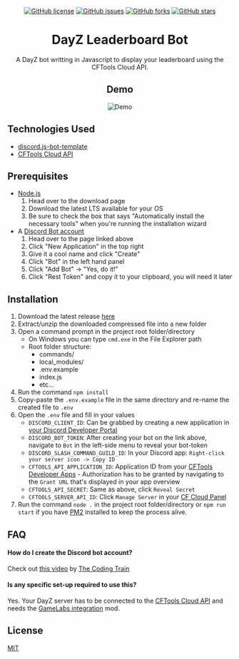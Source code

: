 <div align="center">

[![GitHub license](https://img.shields.io/github/license/Mirasaki/dayz-leaderboard-bot?style=flat-square)](https://github.com/Mirasaki/dayz-leaderboard-bot/blob/main/LICENSE)
[![GitHub issues](https://img.shields.io/github/issues/Mirasaki/dayz-leaderboard-bot?style=flat-square)](https://github.com/Mirasaki/dayz-leaderboard-bot/issues)
[![GitHub forks](https://img.shields.io/github/forks/Mirasaki/dayz-leaderboard-bot?style=flat-square)](https://github.com/Mirasaki/dayz-leaderboard-bot/network)
[![GitHub stars](https://img.shields.io/github/stars/Mirasaki/dayz-leaderboard-bot?style=flat-square)](https://github.com/Mirasaki/dayz-leaderboard-bot/stargazers)
# DayZ Leaderboard Bot

A DayZ bot writting in Javascript to display your leaderboard using the CFTools Cloud API.


## Demo
![Demo](https://i.imgur.com/vzoS6cq.gif)

</div>


## Technologies Used

 - [discord.js-bot-template](https://github.com/Mirasaki/discord.js-bot-template)
 - [CFTools Cloud API](https://wiki.cftools.de/display/CFAPI/CFTools+Cloud+API)


## Prerequisites
- [Node.js](https://nodejs.org/en/download/)
    1) Head over to the download page
    2) Download the latest LTS available for your OS
    3) Be sure to check the box that says "Automatically install the necessary tools" when you're running the installation wizard
- A [Discord Bot account](https://discord.com/developers/applications)
    1) Head over to the page linked above
    2) Click "New Application" in the top right
    3) Give it a cool name and click "Create"
    4) Click "Bot" in the left hand panel
    5) Click "Add Bot" -> "Yes, do it!"
    6) Click "Rest Token" and copy it to your clipboard, you will need it later

## Installation
1. Download the latest release [here](https://github.com/Mirasaki/dayz-leaderboard-bot/releases)
2. Extract/unzip the downloaded compressed file into a new folder
3. Open a command prompt in the project root folder/directory
    * On Windows you can type `cmd.exe` in the File Explorer path
    * Root folder structure:
      * commands/
      * local_modules/
      * .env.example
      * index.js
      * etc...
4. Run the command `npm install`
5. Copy-paste the `.env.example` file in the same directory and re-name the created file to `.env`
6. Open the `.env` file and fill in your values
    * `DISCORD_CLIENT_ID`: Can be grabbed by creating a new application in [your Discord Developer Portal](https://discord.com/developers/applications)
    * `DISCORD_BOT_TOKEN`: After creating your bot on the link above, navigate to `Bot` in the left-side menu to reveal your bot-token
    * `DISCORD_SLASH_COMMAND_GUILD_ID`: In your Discord app: `Right-click your server icon -> Copy ID`
    * `CFTOOLS_API_APPLICATION_ID`: Application ID from your [CFTools Developer Apps](https://developer.cftools.cloud/applications) - Authorization has to be granted by navigating to the `Grant URL` that's displayed in your app overview
    * `CFTOOLS_API_SECRET`: Same as above, click `Reveal Secret`
    * `CFTOOLS_SERVER_API_ID`: Click `Manage Server` in your [CF Cloud Panel](https://app.cftools.cloud/dashboard)
7. Run the command `node .` in the project root folder/directory or `npm run start` if you have [PM2](https://pm2.keymetrics.io/) installed to keep the process alive.
## FAQ

#### How do I create the Discord bot account?

Check out [this video](https://www.youtube.com/watch?v=ibtXXoMxaho) by [The Coding Train](https://www.youtube.com/channel/UCvjgXvBlbQiydffZU7m1_aw)

#### Is any specific set-up required to use this?

Yes. Your DayZ server has to be connected to the [CFTools Cloud API](https://wiki.cftools.de/display/CFAPI/CFTools+Cloud+API) and needs the [GameLabs integration](https://steamcommunity.com/sharedfiles/filedetails/?id=2464526692) mod.


## License

[MIT](https://choosealicense.com/licenses/mit/)

